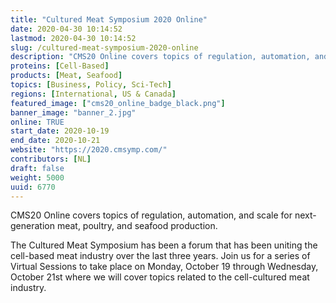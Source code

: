 ```yaml
---
title: "Cultured Meat Symposium 2020 Online"
date: 2020-04-30 10:14:52
lastmod: 2020-04-30 10:14:52
slug: /cultured-meat-symposium-2020-online
description: "CMS20 Online covers topics of regulation, automation, and scale for next-generation meat, poultry, and seafood production.The Cultured Meat Symposium has been a forum that has been uniting the cell-based meat industry over the last three years. Join us for a series of Virtual Sessions to take place on Monday, October 19 through Wednesday, October 21st where we will cover topics related to the cell-cultured meat industry."
proteins: [Cell-Based]
products: [Meat, Seafood]
topics: [Business, Policy, Sci-Tech]
regions: [International, US & Canada]
featured_image: ["cms20_online_badge_black.png"]
banner_image: "banner_2.jpg"
online: TRUE
start_date: 2020-10-19
end_date: 2020-10-21
website: "https://2020.cmsymp.com/"
contributors: [NL]
draft: false
weight: 5000
uuid: 6770
---
```

<p>CMS20 Online covers topics of regulation, automation, and scale for next-generation meat, poultry, and seafood production.</p>
<p>The Cultured Meat Symposium has been a forum that has been uniting the cell-based meat industry over the last three years. Join us for a series of Virtual Sessions to take place on Monday, October 19 through Wednesday, October 21st where we will cover topics related to the cell-cultured meat industry.</p>
